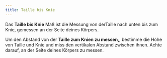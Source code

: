 ```yaml
---
title: Taille bis Knie
---
```


Das **Taille bis Knie** Maß ist die Messung von derTaille nach unten bis zum Knie, gemessen an der Seite deines Körpers.

Um den Abstand von der **Taille zum Knien zu messen,**, bestimme die Höhe von Taille und Knie und miss den vertikalen Abstand zwischen ihnen. Achte darauf, an der Seite deines Körpers zu messen.
